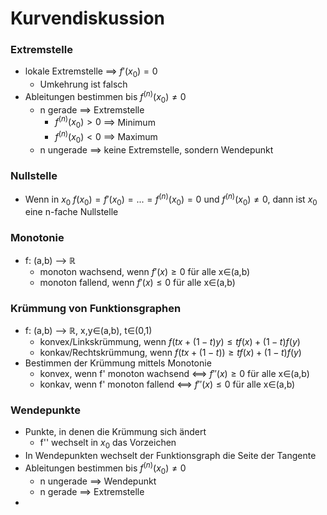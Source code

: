 # Kurvendiskussion
### Extremstelle
+ lokale Extremstelle ==> $f'(x_0)=0$
	+ Umkehrung ist falsch
+ Ableitungen bestimmen bis $f^{(n)}(x_0)≠0$
	+ n gerade ==> Extremstelle
		+ $f^{(n)}(x_0)>0$ ==> Minimum
		+ $f^{(n)}(x_0)<0$ ==> Maximum
	+ n ungerade ==> keine Extremstelle, sondern Wendepunkt

### Nullstelle
+ Wenn in $x_0$ $f(x_0)=f'(x_0)=...=f^{(n)}(x_0)=0$ und $f^{(n)}(x_0)≠0$, dann ist $x_0$ eine n-fache Nullstelle

### Monotonie
+ f: (a,b) --> ℝ
	+ monoton wachsend, wenn $f'(x)≥0$ für alle x∈(a,b)
	+ monoton fallend, wenn $f'(x)≤0$ für alle x∈(a,b)

### Krümmung von Funktionsgraphen
+ f: (a,b) --> ℝ, x,y∈(a,b), t∈(0,1)
	+ konvex/Linkskrümmung, wenn $f(tx+(1-t)y)≤tf(x)+(1-t)f(y)$
	+ konkav/Rechtskrümmung, wenn $f(tx+(1-t))≥tf(x)+(1-t)f(y)$
+ Bestimmen der Krümmung mittels Monotonie
	+ konvex, wenn f' monoton wachsend <==> $f''(x)≥0$ für alle x∈(a,b)
	+ konkav, wenn f' monoton fallend <==> $f''(x)≤0$ für alle x∈(a,b)

### Wendepunkte
+ Punkte, in denen die Krümmung sich ändert
	+ f'' wechselt in $x_0$ das Vorzeichen
+ In Wendepunkten wechselt der Funktionsgraph die Seite der Tangente
+ Ableitungen bestimmen bis $f^{(n)}(x_0)≠0$
	+ n ungerade ==> Wendepunkt
	+ n gerade ==> Extremstelle
+ 
